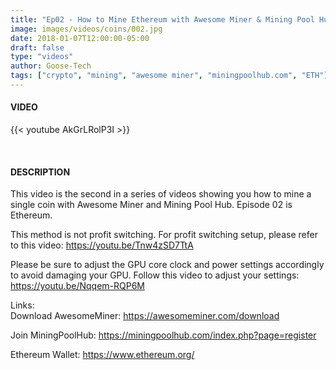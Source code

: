 ```yaml
---
title: "Ep02 - How to Mine Ethereum with Awesome Miner & Mining Pool Hub"
image: images/videos/coins/002.jpg
date: 2018-01-07T12:00:00-05:00
draft: false
type: "videos"
author: Goose-Tech
tags: ["crypto", "mining", "awesome miner", "miningpoolhub.com", "ETH"]
---
```


#### VIDEO

{{< youtube AkGrLRolP3I >}}

&nbsp;

#### DESCRIPTION

This video is the second in a series of videos showing you how to mine a single coin with Awesome Miner and Mining Pool Hub. Episode 02 is Ethereum.

This method is not profit switching.  For profit switching setup, please refer to this video: https://youtu.be/Tnw4zSD7TtA

Please be sure to adjust the GPU core clock and power settings accordingly to avoid damaging your GPU. Follow this video to adjust your settings: https://youtu.be/Nqqem-RQP6M

Links:  
Download AwesomeMiner: https://awesomeminer.com/download  

Join MiningPoolHub:
https://miningpoolhub.com/index.php?page=register  

Ethereum Wallet:
https://www.ethereum.org/